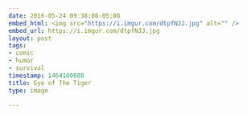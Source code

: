 ```yaml
---
date: 2016-05-24 09:38:08-05:00
embed_html: <img src="https://i.imgur.com/dtpfNJJ.jpg" alt="" />
embed_url: https://i.imgur.com/dtpfNJJ.jpg
layout: post
tags:
- comic
- humor
- survival
timestamp: 1464100688
title: Eye of The Tiger
type: image

---
```

<img src="https://i.imgur.com/dtpfNJJ.jpg" alt="" />

